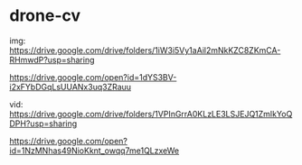# drone-cv

img: https://drive.google.com/drive/folders/1iW3i5Vy1aAil2mNkKZC8ZKmCA-RHmwdP?usp=sharing

https://drive.google.com/open?id=1dYS3BV-i2xFYbDGqLsUUANx3uq3ZRauu

vid: https://drive.google.com/drive/folders/1VPInGrrA0KLzLE3LSJEJQ1ZmIkYoQDPH?usp=sharing

https://drive.google.com/open?id=1NzMNhas49NioKknt_owqq7me1QLzxeWe